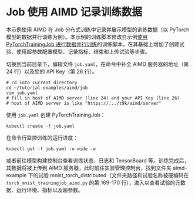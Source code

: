 # Job 使用 AIMD 记录训练数据

本示例使用 AIMD 在 Job 分布式训练中记录并展示模型的训练数据（以 PyTorch 模型的数据并行训练为例）。本示例的训练脚本修改自示例[使用 PyTorchTrainingJob 进行数据并行训练](../../job/pytorchtrainingjob/ddp)的训练脚本，在其基础上增加了创建试验、使用超参数配置模型、记录指标、结束和上传试验等步骤。

切换到当前目录下，编辑文件 `job.yaml`，在命令中补全 AIMD 服务器的地址（第 24 行）以及您的 API Key（第 26 行）。

```shell
# cd into current directory
cd ~/tutorial-examples/aimd/job
vim job.yaml
# fill in host of AIMD server (line 24) and your API Key (line 26)
# host of AIMD server is like "https://.../t9k/aimd/server"
```

使用 `job.yaml` 创建 PyTorchTrainingJob：

```shell
kubectl create -f job.yaml
```

在命令行监控训练的运行进度：

```shell
kubectl get -f job.yaml -o wide -w
```

或者前往模型构建控制台查看训练状态、日志和 TensorBoard 等。训练完成后，其数据将被上传到 AIMD 服务器，此时前往实验管理控制台，找到文件夹 aimd-example 下的试验 mnist_torch_distributed（文件夹路径和试验名称被硬编码在 `torch_mnist_trainingjob_aimd.py` 的第 169-170 行），进入以查看试验的元数据、运行环境、指标以及超参数。
